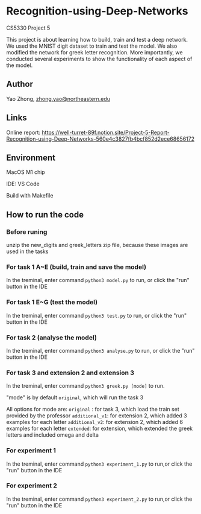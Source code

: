 # Recognition-using-Deep-Networks

CS5330 Project 5

This project is about learning how to build, train and test a deep network. We used the MNIST digit dataset to train and test the model. We also modified the network for greek letter recognition. More importantly, we conducted several experiments to show the functionality of each aspect of the model.

## Author

Yao Zhong, zhong.yao@northeastern.edu

## Links

Online report: https://well-turret-89f.notion.site/Project-5-Report-Recognition-using-Deep-Networks-560e4c3827fb4bcf852d2ece68656172

## Environment

MacOS M1 chip

IDE: VS Code

Build with Makefile

## How to run the code

### Before runing

unzip the new_digits and greek_letters zip file, because these images are used in the tasks

### For task 1 A~E (build, train and save the model)

In the treminal, enter command `python3 model.py` to run, or click the "run" button in the IDE

### For task 1 E~G (test the model)

In the treminal, enter command `python3 test.py` to run, or click the "run" button in the IDE

### For task 2 (analyse the model)

In the treminal, enter command `python3 analyse.py` to run, or click the "run" button in the IDE

### For task 3 and extension 2 and extension 3

In the treminal, enter command `python3 greek.py [mode]` to run.

"mode" is by default `original`, which will run the task 3

All options for mode are:
`original` : for task 3, which load the train set provided by the professor
`additional_v1`: for extension 2, which added 3 examples for each letter
`additional_v2`: for extension 2, which added 6 examples for each letter
`extended`: for extension, which extended the greek letters and included omega and delta

### For experiment 1

In the treminal, enter command `python3 experiment_1.py` to run,or click the "run" button in the IDE

### For experiment 2

In the treminal, enter command `python3 experiment_2.py` to run,or click the "run" button in the IDE
